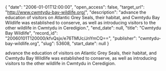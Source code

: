{
  "date": "2006-01-01T12:00:00", 
  "open_access": false, 
  "target_url": "http://www.cwmtydu-bay-wildlife.org/", 
  "description": "advance the education of visitors on Atlantic Grey Seals, their habitat, and Cwmtydu Bay Wildlife was established to conserve, as well as introducing visitors to the other wildlife in Cwmtydu in Ceredigion.", 
  "end_date": null, 
  "title": "Cwmtydu Bay Wildlife", 
  "record_id": "20060101T120000/kfvQsjx/e76TMUc/JnYmCQ==", 
  "publisher": "cwmtydu-bay-wildlife.org", 
  "slug": 53608, 
  "start_date": null
}

advance the education of visitors on Atlantic Grey Seals, their habitat, and Cwmtydu Bay Wildlife was established to conserve, as well as introducing visitors to the other wildlife in Cwmtydu in Ceredigion.